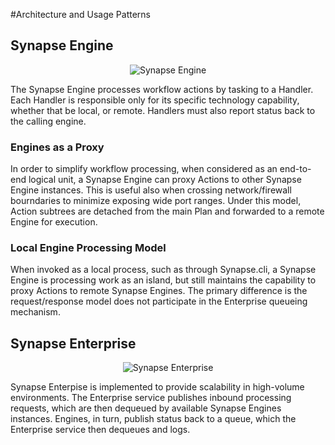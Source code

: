 #Architecture and Usage Patterns

## Synapse Engine

<p align="center">
<img alt="Synapse Engine" src="../img/syn_engine.png" />
</p>

The Synapse Engine processes workflow actions by tasking to a Handler.  Each Handler is responsible only for its specific technology capability, whether that be local, or remote.  Handlers must also report status back to the calling engine.

### Engines as a Proxy

In order to simplify workflow processing, when considered as an end-to-end logical unit, a Synapse Engine can proxy Actions to other Synapse Engine instances.  This is useful also when crossing network/firewall bourndaries to minimize exposing wide port ranges.  Under this model, Action subtrees are detached from the main Plan and forwarded to a remote Engine for execution.

### Local Engine Processing Model

When invoked as a local process, such as through Synapse.cli, a Synapse Engine is processing work as an island, but still maintains the capability to proxy Actions to remote Synapse Engines.  The primary difference is the request/response model does not participate in the Enterprise queueing mechanism.

## Synapse Enterprise

<p align="center">
<img alt="Synapse Enterprise" src="../img/syn_enterprise.png" />
</p>

Synapse Enterpise is implemented to provide scalability in high-volume environments.  The Enterprise service publishes inbound processing requests, which are then dequeued by available Synapse Engines instances.  Engines, in turn, publish status back to a queue, which the Enterprise service then dequeues and logs.